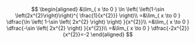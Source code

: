 $$
\begin{aligned}
&\lim_{ x \to 0 } \ln \left( \left(1-\sin \left(2x^{2}\right)\right)^{ \frac{1}{x^{2}}} \right)\\
=&\lim_{ x \to 0 } \dfrac{\ln \left( 1-\sin \left( 2x^{2} \right)  \right) }{x^{2}}\\
=&\lim_{ x \to 0 }  \dfrac{-\sin \left( 2x^{2} \right) }{x^{2}}\\
=&\lim_{ x \to 0 } \dfrac{-2x^{2}}{x^{2}}=-2 
\end{aligned}
$$